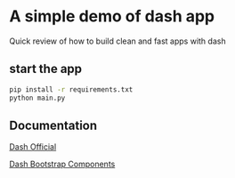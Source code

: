 # A simple demo of dash app
Quick review of how to build clean and fast apps with dash

## start the app

```bash
pip install -r requirements.txt
python main.py
```

## Documentation
[Dash Official](https://dash.plotly.com/)


[Dash Bootstrap Components](https://dash-bootstrap-components.opensource.faculty.ai/docs/components/)


